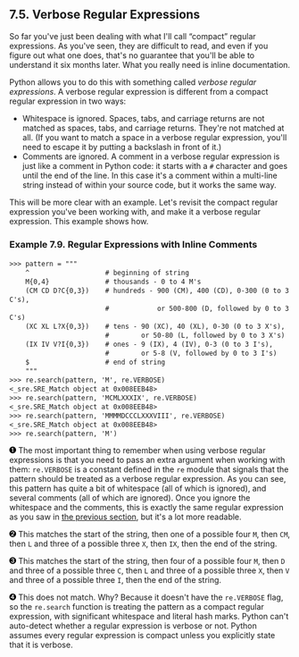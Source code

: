 

7.5. Verbose Regular Expressions
--------------------------------

So far you've just been dealing with what I'll call “compact” regular
expressions. As you've seen, they are difficult to read, and even if you
figure out what one does, that's no guarantee that you'll be able to
understand it six months later. What you really need is inline
documentation.

Python allows you to do this with something called *verbose regular
expressions*. A verbose regular expression is different from a compact
regular expression in two ways:

-   Whitespace is ignored. Spaces, tabs, and carriage returns are not
    matched as spaces, tabs, and carriage returns. They're not matched
    at all. (If you want to match a space in a verbose regular
    expression, you'll need to escape it by putting a backslash in front
    of it.)
-   Comments are ignored. A comment in a verbose regular expression is
    just like a comment in Python code: it starts with a `#` character
    and goes until the end of the line. In this case it's a comment
    within a multi-line string instead of within your source code, but
    it works the same way.

This will be more clear with an example. Let's revisit the compact
regular expression you've been working with, and make it a verbose
regular expression. This example shows how.

### Example 7.9. Regular Expressions with Inline Comments

    >>> pattern = """
        ^                   # beginning of string
        M{0,4}              # thousands - 0 to 4 M's
        (CM CD D?C{0,3})    # hundreds - 900 (CM), 400 (CD), 0-300 (0 to 3 C's),
                            #            or 500-800 (D, followed by 0 to 3 C's)
        (XC XL L?X{0,3})    # tens - 90 (XC), 40 (XL), 0-30 (0 to 3 X's),
                            #        or 50-80 (L, followed by 0 to 3 X's)
        (IX IV V?I{0,3})    # ones - 9 (IX), 4 (IV), 0-3 (0 to 3 I's),
                            #        or 5-8 (V, followed by 0 to 3 I's)
        $                   # end of string
        """
    >>> re.search(pattern, 'M', re.VERBOSE)                
    <_sre.SRE_Match object at 0x008EEB48>
    >>> re.search(pattern, 'MCMLXXXIX', re.VERBOSE)        
    <_sre.SRE_Match object at 0x008EEB48>
    >>> re.search(pattern, 'MMMMDCCCLXXXVIII', re.VERBOSE) 
    <_sre.SRE_Match object at 0x008EEB48>
    >>> re.search(pattern, 'M')                            



[![1](../images/callouts/1.png)](#re.verbose.1.1) The most important thing to remember when using verbose regular expressions is that you need to pass an extra argument when working with them: `re.VERBOSE` is a constant defined in the `re` module that signals that the pattern should be treated as a verbose regular expression. As you can see, this pattern has quite a bit of whitespace (all of which is ignored), and several comments (all of which are ignored). Once you ignore the whitespace and the comments, this is exactly the same regular expression as you saw in [the previous section](n_m_syntax.html "7.4. Using the {n,m} Syntax"), but it's a lot more readable. 

[![2](../images/callouts/2.png)](#re.verbose.1.2) This matches the start of the string, then one of a possible four `M`, then `CM`, then `L` and three of a possible three `X`, then `IX`, then the end of the string. 

[![3](../images/callouts/3.png)](#re.verbose.1.3) This matches the start of the string, then four of a possible four `M`, then `D` and three of a possible three `C`, then `L` and three of a possible three `X`, then `V` and three of a possible three `I`, then the end of the string. 

[![4](../images/callouts/4.png)](#re.verbose.1.4) This does not match. Why? Because it doesn't have the `re.VERBOSE` flag, so the `re.search` function is treating the pattern as a compact regular expression, with significant whitespace and literal hash marks. Python can't auto-detect whether a regular expression is verbose or not. Python assumes every regular expression is compact unless you explicitly state that it is verbose. 

  

